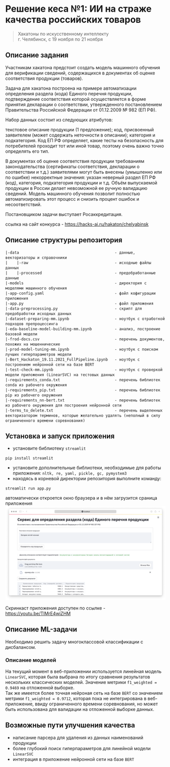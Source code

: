 # Решение кеса №1: ИИ на страже качества российских товаров
> Хакатоны по искусственному интеллекту  
> г. Челябинск, c 19 ноября по 21 ноября


## Описание задания
Участникам хакатона предстоит создать модель машинного обучения для верификации сведений, содержащихся в документах об оценке соответствия продукции (товаров).

Задача для хакатона построена на примере автоматизации определения раздела (кода) Единого перечня продукции, подтверждение соответствия которой осуществляется в форме принятия декларации о соответствии, утвержденного постановлением Правительства Российской Федерации от 01.12.2009 № 982 (ЕП РФ).

Набор данных состоит из следующих атрибутов:

текстовое описание продукции (1 предложение);
код, присвоенный заявителем (может содержать неточности в описании);
категория и подкатегория.
Код ЕП РФ определяет, какие тесты на безопасность для потребителей проходит тот или иной товар, поэтому очень важно точно определять его тип.

В документах об оценке соответствия продукции требованиям законодательства (сертификаты соответствия, декларации о соответствии и т.д.) заявителями могут быть внесены (умышленно или по ошибке) некорректные значения: указан неверный раздел ЕП РФ (код), категория, подкатегория продукции и т.д. Объём выпускаемой продукции в России делает невозможной ее ручную валидацию сведений. Модель машинного обучения позволит полностью автоматизировать этот процесс и снизить процент ошибок и несоответствий.

Постановщиком задачи выступает Росаккредитация.  

ссылка на сайт конкурса - https://hacks-ai.ru/hakaton/chelyabinsk


## Описание структуры репозитория
```
|-data                                          - данные, векторизаторы и справочники
|    |-raw                                      - исходные файлы данных
|    |-processed                                - предобработанные данные
|-models                                        - директория с моделями машинного обучения
|-app-config.yaml                               - файл кофигурации приложения
|-app.py                                        - файл приложения
|-data-preprocessing.py                         - скрипт для предобработки исходных данных
|-dataset-preparing-mm.ipynb                    - ноутбук с отработкой подходов препроцессинга
|-eda-baseline-model-building-mm.ipynb          - анализ, построение базовой модели
|-frod-docs.csv                                 - перечень документов, похожих на мошеннические
|-prod-model-tuning-mm.ipynb                    - ноутбук с поиском лучших гиперпараметров модели
|-Bert_Hackaton_19.11.2021_FullPipeline.ipynb   - ноутбук с построением нейронной сети на базе BERT
|-test-check-mm.ipynb                           - ноутбук с проверкой модели приложения (LinearSVC) на тестовых данных
|-requirements_conda.txt                        - перечень библиотек conda из рабочего окружения
|-requirements_pip.txt                          - перечень библиотек pip из рабочего окружения
|-requirements_nn-bert.txt                      - перечень библиотек из рабочего окружения для построения нейронной сети
|-terms_to_delete.txt                           - перечень выделенных векторизатором терминов, которые желательно удалять (неполный в силу ограниченного времени соревнования)
```

## Установка и запуск приложения
- установите библиотеку `streamlit`
```terminal
pip install streamlit
```
- установите дополнительные библиотеки, необходимые для работы приложения: `nltk, re, yaml, pickle, gc, pymystem3`
- находясь в корневой директории репозитория выполните команду:  
```terminal
streamlit run app.py
```
автоматически откроется окно браузера и в нём загрузится сраница приложения
![#screenshot](screenshot.png)

Скринкаст приложения доступен по ссылке - https://youtu.be/TlMrE4wiZHM


## Описание ML-задачи
Необходимо решить задачу многоклассовой классификации с дисбалансом.

### Описание моделей
На текущий момент в веб-приложении используется линейная модель `LinearSVC`, которая была выбрана по итогу сравнения результатов нескольких классических моделей. Значение метрики `f1_weighted = 0.9469` на отложенной выборке.  
Так же имеется более точная нейроная сеть на базе `BERT` со значением метрики `f1_weighted = 0.9712`, которая пока не интегрирована в веб-приложение, ввиду ограниченного времени соревнования, но может быть использована для валидации на отложенной выборке данных.

## Возможные пути улучшения качества
- написание парсера для удаления из данных наименований продукции
- более глубокий поиск гиперпараметров для линейной модели `LinearSVC`
- интеграция в приложение нейронной сети на базе `BERT`
